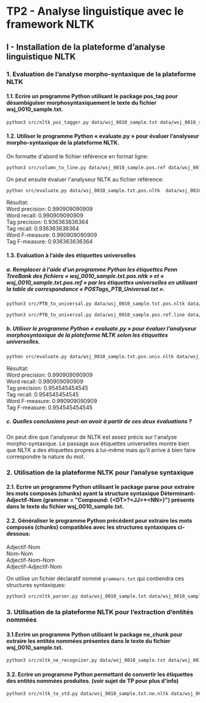 # TP2 - Analyse linguistique avec le framework NLTK

## I - Installation de la plateforme d’analyse linguistique NLTK

### 1. Evaluation de l’analyse morpho-syntaxique de la plateforme NLTK
#### 1.1. Ecrire un programme Python utilisant le package pos_tag pour désambiguïser morphosyntaxiquement le texte du fichier wsj_0010_sample.txt.
```bash
python3 src/nltk_pos_tagger.py data/wsj_0010_sample.txt data/wsj_0010_sample.txt.pos.nltk
```

#### 1.2. Utiliser le programme Python « evaluate.py » pour évaluer l’analyseur morpho-syntaxique de la plateforme NLTK.
On formatte d'abord le fichier référence en format ligne:
```bash
python3 src/column_to_line.py data/wsj_0010_sample.pos.ref data/wsj_0010_sample.pos.ref.line
```
On peut ensuite évaluer l'analyseur NLTK au fichier référence:
```bash
python src/evaluate.py data/wsj_0010_sample.txt.pos.nltk  data/wsj_0010_sample.pos.ref.line
```
Résultat:  
Word precision: 0.990909090909  
Word recall: 0.990909090909  
Tag precision: 0.936363636364  
Tag recall: 0.936363636364  
Word F-measure: 0.990909090909  
Tag F-measure: 0.936363636364  

#### 1.3. Evaluation à l’aide des étiquettes universelles
##### a. Remplacer à l’aide d’un programme Python les étiquettes Penn TreeBank des fichiers « wsj_0010_sample.txt.pos.nltk » et « wsj_0010_sample.txt.pos.ref » par les étiquettes universelles en utilisant la table de correspondance « POSTags_PTB_Universal.txt ».
```bash
python3 src/PTB_to_universal.py data/wsj_0010_sample.txt.pos.nltk data/wsj_0010_sample.txt.pos.univ.nltk data/POSTags_PTB_Universal_Linux.txt
```
```bash
python3 src/PTB_to_universal.py data/wsj_0010_sample.pos.ref.line data/wsj_0010_sample.txt.pos.univ.ref data/POSTags_PTB_Universal_Linux.txt
```

##### b. Utiliser le programme Python « evaluate.py » pour évaluer l’analyseur morphosyntaxique de la plateforme NLTK selon les étiquettes universelles.
```bash
python src/evaluate.py data/wsj_0010_sample.txt.pos.univ.nltk data/wsj_0010_sample.txt.pos.univ.ref
```
Résultat:  
Word precision: 0.990909090909  
Word recall: 0.990909090909  
Tag precision: 0.954545454545  
Tag recall: 0.954545454545  
Word F-measure: 0.990909090909  
Tag F-measure: 0.954545454545  

##### c. Quelles conclusions peut-on avoir à partir de ces deux évaluations ?
On peut dire que l'analyseur de NLTK est assez précis sur l'analyse morpho-syntaxique. Le passage aux étiquettes universelles montre bien que NLTK a des étiquettes propres à lui-même mais qu'il arrive à bien faire correspondre la nature du mot.

### 2. Utilisation de la plateforme NLTK pour l’analyse syntaxique

#### 2.1. Ecrire un programme Python utilisant le package parse pour extraire les mots composés (chunks) ayant la structure syntaxique Déterminant-Adjectif-Nom (grammar = "Compound: {\<DT>?\<JJ>*\<NN>}") présents dans le texte du fichier wsj_0010_sample.txt.  
#### 2.2. Généraliser le programme Python précédent pour extraire les mots composés (chunks) compatibles avec les structures syntaxiques ci-dessous:
Adjectif-Nom  
Nom-Nom  
Adjectif-Nom-Nom  
Adjectif-Adjectif-Nom  

On utilise un fichier déclaratif nommé `grammars.txt` qui contiendra ces structures syntaxiques:  
```bash
python3 src/nltk_parser.py data/wsj_0010_sample.txt data/wsj_0010_sample.txt.chk.nltk data/grammars.txt
```

### 3. Utilisation de la plateforme NLTK pour l’extraction d’entités nommées

#### 3.1.Ecrire un programme Python utilisant le package ne_chunk pour extraire les entités nommées présentes dans le texte du fichier wsj_0010_sample.txt.
```bash
python3 src/nltk_ne_recognizer.py data/wsj_0010_sample.txt data/wsj_0010_sample.txt.ne.nltk
```

#### 3.2. Ecrire un programme Python permettant de convertir les étiquettes des entités nommées produites. (voir sujet de TP pour plus d'info)
```bash
python3 src/nltk_to_std.py data/wsj_0010_sample.txt.ne.nltk data/wsj_0010_sample.txt.std.ne.nltk data/labels_NLTK_Standard.txt
```



